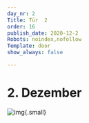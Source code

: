```yaml
---
day_nr: 2
Title: Tür  2
order: 16
publish_date: 2020-12-2
Robots: noindex,nofollow
Template: door
show_always: false

---
```



# 2. Dezember



![img](%assets_url%/pics/02/2020-11-03_21-48-26-1.png){.small}
